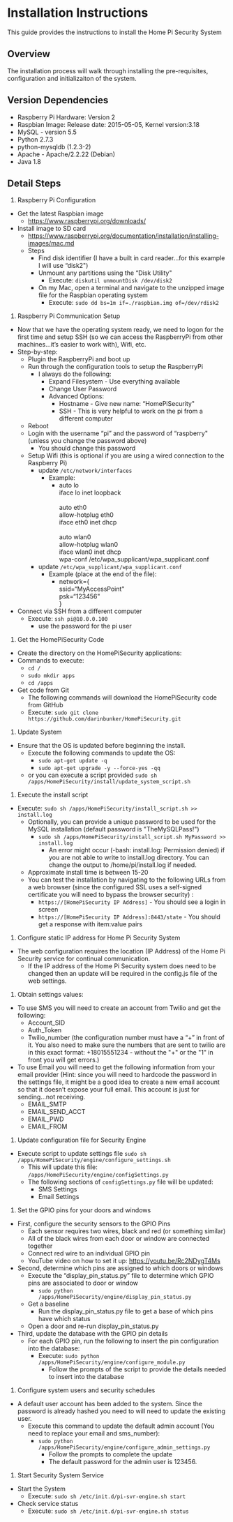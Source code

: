 # Installation Instructions
This guide provides the instructions to install the Home Pi Security System

## Overview
The installation process will walk through installing the pre-requisites, configuration and initializaiton of the system.

## Version Dependencies
* Raspberry Pi Hardware: Version 2
* Raspbian Image: Release date: 2015-05-05, Kernel version:3.18
* MySQL - version 5.5
* Python 2.7.3
* python-mysqldb (1.2.3-2)
* Apache - Apache/2.2.22 (Debian)
* Java 1.8

## Detail Steps
1. Raspberry Pi Configuration
  * Get the latest Raspbian image
    * https://www.raspberrypi.org/downloads/
  * Install image to SD card
    * https://www.raspberrypi.org/documentation/installation/installing-images/mac.md
    * Steps
      * Find disk identifier (I have a built in card reader…for this example I will use “disk2")
      * Unmount any partitions using the “Disk Utility"
        * Execute: `diskutil unmountDisk /dev/disk2`
      * On my Mac, open a terminal and navigate to the unzipped image file for the Raspbian operating system
        * Execute: `sudo dd bs=1m if=./raspbian.img of=/dev/rdisk2`
1. Raspberry Pi Communication Setup
  * Now that we have the operating system ready, we need to logon for the first time and setup SSH (so we can access the RaspberryPi from other machines…it’s easier to work with), Wifi, etc.
  * Step-by-step:
    * Plugin the RaspberryPi and boot up
    * Run through the configuration tools to setup the RaspberryPi
      * I always do the following:
        * Expand Filesystem - Use everything available
        * Change User Password
        * Advanced Options:
          * Hostname - Give new name: “HomePiSecurity"
          * SSH - This is very helpful to work on the pi from a different computer
    * Reboot
    * Login with the username “pi” and the password of “raspberry" (unless you change the password above)
      * You should change this password
    * Setup Wifi (this is optional if you are using a wired connection to the Raspberry Pi)
      * update `/etc/network/interfaces`
        * Example:
          * auto lo <br>
            iface lo inet loopback <br><br>
            auto eth0 <br>
            allow-hotplug eth0 <br>
            iface eth0 inet dhcp <br><br>
            auto wlan0 <br>
            allow-hotplug wlan0 <br>
            iface wlan0 inet dhcp <br>
            wpa-conf /etc/wpa_supplicant/wpa_supplicant.conf
      * update `/etc/wpa_supplicant/wpa_supplicant.conf`
        * Example (place at the end of the file):
          * network={<br>
            ssid=“MyAccessPoint"<br>
            psk=“123456"<br>
            }
  * Connect via SSH from a different computer
    * Execute: `ssh pi@10.0.0.100`
      * use the password for the pi user
1. Get the HomePiSecurity Code
  * Create the directory on the HomePiSecurity applications:
  * Commands to execute:
    * `cd /`
    * `sudo mkdir apps`
    * `cd /apps`
  * Get code from Git
    * The following commands will download the HomePiSecurity code from GitHub
    * Execute: `sudo git clone https://github.com/darinbunker/HomePiSecurity.git`
1. Update System
  * Ensure that the OS is updated before beginning the install.
    * Execute the following commands to update the OS:
      * `sudo apt-get update -q`
      * `sudo apt-get upgrade -y --force-yes -qq`
    * or you can execute a script provided `sudo sh /apps/HomePiSecurity/install/update_system_script.sh`
1. Execute the install script
  * Execute: `sudo sh /apps/HomePiSecurity/install_script.sh >> install.log`
    * Optionally, you can provide a unique password to be used for the MySQL installation (default password is "TheMySQLPass!")
      * `sudo sh /apps/HomePiSecurity/install_script.sh MyPassword >> install.log`
        * An error might occur (-bash: install.log: Permission denied) if you are not able to write to install.log directory.  You can change the output to /home/pi/install.log if needed.
    * Approximate install time is between 15-20
    * You can test the installation by navigating to the following URLs from a web browser (since the configured SSL uses a self-signed certificate you will need to bypass the browser security) :
      * `https://[HomePiSecurity IP Address]` - You should see a login in screen
      * `https://[HomePiSecurity IP Address]:8443/state` - You should get a response with item:value pairs
1. Configure static IP address for Home Pi Security System
  * The web configuration requires the location (IP Address) of the Home Pi Security service for continual communication.  
    * If the IP address of the Home Pi Security system does need to be changed then an update will be required in the config.js file of the web settings. 
1. Obtain settings values:
  * To use SMS you will need to create an account from Twilio and get the following:
    * Account_SID
    * Auth_Token
    * Twilio_number (the configuration number must have a “+” in front of it.  You also need to make sure the numbers that are sent to twilio are in this exact format: +18015551234 - without the "+" or the "1" in front you will get errors.) 
  * To use Email you will need to get the following information from your email provider (Hint: since you will need to hardcode the password in the settings file, it might be a good idea to create a new email account so that it doesn’t expose your full email.  This account is just for sending…not receiving.
    * EMAIL_SMTP
    * EMAIL_SEND_ACCT
    * EMAIL_PWD
    * EMAIL_FROM
1. Update configuration file for Security Engine
  * Execute script to update settings file `sudo sh /apps/HomePiSecurity/engine/configure_settings.sh`
    * This will update this file: `/apps/HomePiSecurity/engine/configSettings.py`
    * The following sections of `configSettings.py` file will be updated:
      * SMS Settings
      * Email Settings
1. Set the GPIO pins for your doors and windows
  * First, configure the security sensors to the GPIO Pins
    * Each sensor requires two wires, black and red (or something similar)
    * All of the black wires from each door or window are connected together
    * Connect red wire to an individual GPIO pin
    * YouTube video on how to set it up: https://youtu.be/Rc2NDygT4Ms
  * Second, determine which pins are assigned to which doors or windows
    * Execute the “display_pin_status.py” file to determine which GPIO pins are associated to door or window
      * `sudo python /apps/HomePiSecurity/engine/display_pin_status.py`
    * Get a baseline
      * Run the display_pin_status.py file to get a base of which pins have which status
    * Open a door and re-run display_pin_status.py
  * Third, update the database with the GPIO pin details
    * For each GPIO pin, run the following to insert the pin configuration into the database:
      * Execute: `sudo python /apps/HomePiSecurity/engine/configure_module.py`
        * Follow the prompts of the script to provide the details needed to insert into the database
1. Configure system users and security schedules
  * A default user account has been added to the system.  Since the password is already hashed you need to will need to update the existing user.
    * Execute this command to update the default admin account (You need to replace your email and sms_number):
      * `sudo python /apps/HomePiSecurity/engine/configure_admin_settings.py`
        * Follow the prompts to complete the update
        * The default password for the admin user is 123456.
1. Start Security System Service
  * Start the System
    * Execute: `sudo sh /etc/init.d/pi-svr-engine.sh start`
  * Check service status
    * Execute: `sudo sh /etc/init.d/pi-svr-engine.sh status`









